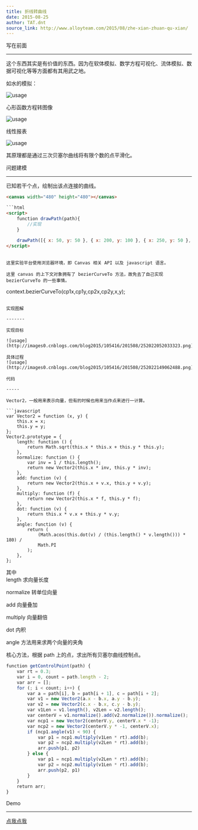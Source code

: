 ```yaml
---
title: 折线转曲线
date: 2015-08-25
author: TAT.dnt
source_link: http://www.alloyteam.com/2015/08/zhe-xian-zhuan-qu-xian/
---
```


<!-- {% raw %} - for jekyll -->

写在前面  

* * *

这个东西其实是有价值的东西。因为在软体模拟、数学方程可视化、流体模拟、数据可视化等等方面都有其用武之地。

如水的模拟：

![usage](http://images0.cnblogs.com/blog2015/105416/201508/251939571561058.png)

心形函数方程转图像

![usage](http://images0.cnblogs.com/blog2015/105416/201508/251940011098732.png)

线性报表

![usage](http://images0.cnblogs.com/blog2015/105416/201508/251939511257781.png)

其原理都是通过三次贝塞尔曲线将有限个数的点平滑化。

问题建模  

* * *

已知若干个点，绘制出该点连接的曲线。

````html
​<canvas width="480" height="480"></canvas> 

```html
<script> 
    function drawPath(path){ 
        //实现 
    } 
 
    drawPath([{ x: 50, y: 50 }, { x: 200, y: 100 }, { x: 250, y: 50 }, { x: 350, y: 150 }, { x: 370, y: 100 }, { x: 570, y: 200 }]) 
</script>
````

```

这里实验平台使用浏览器环境，即 Canvas 相关 API 以及 javascript 语言。

这里 canvas 的上下文对象拥有了 bezierCurveTo 方法，故免去了自己实现 bezierCurveTo 的一些事情。

```

​context.bezierCurveTo(cp1x,cp1y,cp2x,cp2y,x,y);

````

实现图解  

-------

实现目标

![usage](http://images0.cnblogs.com/blog2015/105416/201508/252022052033323.png)

具体过程  
![usage](http://images0.cnblogs.com/blog2015/105416/201508/252022149062488.png)

代码  

-----

Vector2，一般用来表示向量，但有的时候也用来当作点来进行一计算。

```javascript
var Vector2 = function (x, y) {
    this.x = x;
    this.y = y;
};
Vector2.prototype = {
    length: function () {
        return Math.sqrt(this.x * this.x + this.y * this.y);
    },
    normalize: function () {
        var inv = 1 / this.length();
        return new Vector2(this.x * inv, this.y * inv);
    },
    add: function (v) {
        return new Vector2(this.x + v.x, this.y + v.y);
    },
    multiply: function (f) {
        return new Vector2(this.x * f, this.y * f);
    },
    dot: function (v) {
        return this.x * v.x + this.y * v.y;
    },
    angle: function (v) {
        return (
            (Math.acos(this.dot(v) / (this.length() * v.length())) * 180) /
            Math.PI
        );
    },
};
````

其中  
length 求向量长度

normalize 转单位向量

add 向量叠加

multiply 向量翻倍

dot 内积

angle 方法用来求两个向量的夹角

核心方法，根据 path 上的点，求出所有贝塞尔曲线控制点。

```javascript
​function getControlPoint(path) { 
    var rt = 0.3; 
    var i = 0, count = path.length - 2; 
    var arr = []; 
    for (; i < count; i++) { 
        var a = path[i], b = path[i + 1], c = path[i + 2]; 
        var v1 = new Vector2(a.x - b.x, a.y - b.y); 
        var v2 = new Vector2(c.x - b.x, c.y - b.y); 
        var v1Len = v1.length(), v2Len = v2.length(); 
        var centerV = v1.normalize().add(v2.normalize()).normalize(); 
        var ncp1 = new Vector2(centerV.y, centerV.x * -1); 
        var ncp2 = new Vector2(centerV.y * -1, centerV.x); 
        if (ncp1.angle(v1) < 90) { 
            var p1 = ncp1.multiply(v1Len * rt).add(b); 
            var p2 = ncp2.multiply(v2Len * rt).add(b); 
            arr.push(p1, p2) 
        } else { 
            var p1 = ncp1.multiply(v2Len * rt).add(b); 
            var p2 = ncp2.multiply(v1Len * rt).add(b); 
            arr.push(p2, p1) 
        } 
    } 
    return arr; 
}
```

Demo  

* * *

[点我点我](http://kmdjs.github.io/sm/)

<!-- {% endraw %} - for jekyll -->